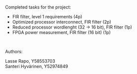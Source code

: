Completed tasks for the project:

- FIR filter, level 1 requirements (4p)
- Optimized processor interconnect, FIR filter (2p)
- Reduced processor wordlenght (32 -> 16 bit), FIR filter (1p)
- FPGA power measurement, FIR filter (16 bit) (1p)
<br>

Authors:

Lasse Rapo, Y58553703 <br>
Santeri Hyvärinen, Y52974849

